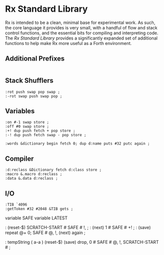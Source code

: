 # Rx Standard Library

Rx is intended to be a clean, minimal base for experimental work. As such, the core language it provides is very small, with a handful of flow and stack control functions, and the essential bits for compiling and interpreting code. The *Rx Standard Library* provides a significantly expanded set of additional functions to help make Rx more useful as a Forth environment.

## Additional Prefixes

````
````

## Stack Shufflers

````
:rot push swap pop swap ;
:-rot swap push swap pop ;
````

## Variables

````
:on #-1 swap store ;
:off #0 swap store ;
:+! dup push fetch + pop store ;
:-! dup push fetch swap - pop store ;
````

````
:words &dictionary begin fetch 0; dup d:name puts #32 putc again ;
````

## Compiler

````
:d:reclass &Dictionary fetch d:class store ;
:macro &.macro d:reclass ;
:data &.data d:reclass ;
````

## I/O

````
:TIB `4096
:getToken #32 #2048 &TIB gets ;
````

variable SAFE
variable LATEST

: (reset-$)  SCRATCH-START # SAFE # !, ;
: (next)     1 # SAFE # +! ;
: (save)     repeat @+ 0; SAFE # @, !, (next) again ;

: tempString  ( a-a )
  (reset-$) (save) drop, 0 # SAFE # @, !, SCRATCH-START # ;


